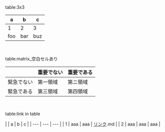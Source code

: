 table:3x3

| a | b | c |
| --- | --- | --- |
| 1 | 2 | 3 |
| foo | bar | buz |

<br>

table:matrix_空白セルあり

|  | 重要でない | 重要である |
| --- | --- | --- |
| 緊急でない | 第一領域 | 第ニ領域 |
| 緊急である | 第三領域 | 第四領域 |


<br>

table:link in table

|  | a | b | c |
| --- | --- | --- |
| 1 | aaa | aaa | [リンク](リンク).md |
| 2 | aaa | aaa | aaa |

<br>

